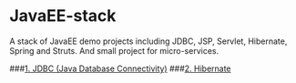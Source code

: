 # JavaEE-stack
A stack of JavaEE demo projects including JDBC, JSP, Servlet, Hibernate, Spring and Struts. And small project for micro-services.

###[1. JDBC (Java Database Connectivity)](https://github.com/farruhx/JavaEE-stack/tree/master/JDBC)
###[2. Hibernate](https://github.com/farruhx/JavaEE-stack/tree/master/hibernate) 
